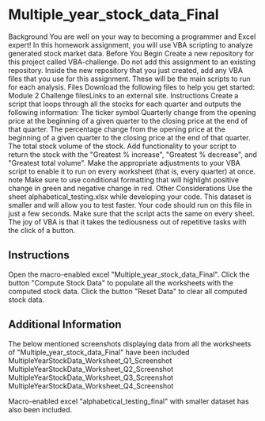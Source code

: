 # Multiple_year_stock_data_Final

Background
You are well on your way to becoming a programmer and Excel expert! In this homework assignment, you will use VBA scripting to analyze generated stock market data.
Before You Begin
Create a new repository for this project called VBA-challenge. Do not add this assignment to an existing repository.
Inside the new repository that you just created, add any VBA files that you use for this assignment. These will be the main scripts to run for each analysis.
Files
Download the following files to help you get started:
Module 2 Challenge filesLinks to an external site.
Instructions
Create a script that loops through all the stocks for each quarter and outputs the following information:
The ticker symbol
Quarterly change from the opening price at the beginning of a given quarter to the closing price at the end of that quarter.
The percentage change from the opening price at the beginning of a given quarter to the closing price at the end of that quarter.
The total stock volume of the stock. 
Add functionality to your script to return the stock with the "Greatest % increase", "Greatest % decrease", and "Greatest total volume". 
Make the appropriate adjustments to your VBA script to enable it to run on every worksheet (that is, every quarter) at once.
note
Make sure to use conditional formatting that will highlight positive change in green and negative change in red.
Other Considerations
Use the sheet alphabetical_testing.xlsx while developing your code. This dataset is smaller and will allow you to test faster. Your code should run on this file in just a few seconds.
Make sure that the script acts the same on every sheet. The joy of VBA is that it takes the tediousness out of repetitive tasks with the click of a button.

## Instructions

Open the macro-enabled excel "Multiple_year_stock_data_Final".
Click the button "Compute Stock Data" to populate all the worksheets with the computed stock data.
Click the button "Reset Data" to clear all computed stock data.


## Additional Information

The below mentioned screenshots displaying data from all the worksheets of "Multiple_year_stock_data_Final" have been included
MultipleYearStockData_Worksheet_Q1_Screenshot
MultipleYearStockData_Worksheet_Q2_Screenshot
MultipleYearStockData_Worksheet_Q3_Screenshot
MultipleYearStockData_Worksheet_Q4_Screenshot

Macro-enabled excel "alphabetical_testing_final" with smaller dataset has also been included.
 
